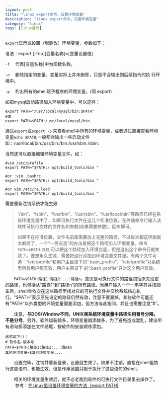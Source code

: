 ```yaml
---
layout: post
title: "linux export命令，设置环境变量"
description: "linux export命令，设置环境变量"
category: "linux"
tags: [linux基础]
---
```


<p><code>export</code>显示或设置（增删改）环境变量，参数如下：</p>

<p>语法：export [-fnp][变量名称]=[变量设置值]</p>

<p><code>-f</code> 　代表[变量名称]中为函数名称。</p>

<p><code>-n</code> 　删除指定的变量。变量实际上并未删除，只是不会输出到后续指令的执
行环境中。</p>

<p><code>-p</code> 　列出所有的shell赋予程序的环境变量。(同 export)</p>

<p>如把mysql启动路径加入环境变量中，可以这样：</p>

<pre><code>export PATH="/usr/local/mysql/bin:$PATH"
#或
export PATH=$PATH:/usr/local/mysql/bin
</code></pre>

<p>通过<code>export</code>或<code>export -p</code> 来查看shell中所有的环境变量，或者通过直接查看环境变量<code>echo $PATH</code>,一般都会输出一些启动文件如：/usr/local/bin:/usr/bin:/bin:/usr/sbin:/sbin:</p>

<!--more-->

<p>当然还可以直接编辑环境变量文件，如：</p>

<pre><code>#vim /etc/profile
export PATH="$PATH:/ opt/build_tools/bin "

#or :vim .bashrc
export PATH="$PATH:/ opt/build_tools/bin "

#or vim /etc/re.load
export PATH="$PATH:/ opt/build_tools/bin "
</code></pre>

<p>需要重新注销系统才能生效</p>

<blockquote>
  <p>“/bin”、“/sbin”、“/usr/bin”、“/usr/sbin”、“/usr/local/bin”等路径已经在系统环境变量中了，如果可执行文件在这几个标准位置，在终端命令行输入该软件可执行文件的文件名和参数(如果需要参数)，回车即可。</p>
  
  <p>如果不在标准位置，文件名前面需要加上完整的路径。不过每次都这样跑就太麻烦了，一个“一劳永逸”的办法是把这个路径加入环境变量。命令 <code>PATH=$PATH:路径</code>,可以把这个路径加入环境变量，但是退出这个命令行就失效了。要想永久生效，需要把这行添加到环境变量文件里。有两个文件可 选：“/etc/profile”和用户主目录下的“.bash_profile”，“/etc/profile”对系统里所有用户都有效，用户主目录下 的“.bash_profile”只对这个用户有效。</p>
</blockquote>

<p>　　<code>PATH=$PATH:路径1:路径2:...:路径n</code>，意思是可执行文件的路径包括原先设定的路径，也包括从“路径1”到“路径n”的所有路径。当用户输入一个一串字符并按回车后，shell会依次在这些路径里找对应的可执行文件并交给系统核心执行。“$PATH”表示原先设定的路径仍然有效，注意不要漏掉。某些软件可能还有“PATH”以外类型的环境变量需要添加，但方法与此相同，并且也需要注意“$”。</p>

<p>　　注意，<strong>与DOS/Window不同，UNIX类系统环境变量中路径名用冒号分隔，不是分号</strong>。另外，软件越装越多，环境变量越添越多，为了避免造成混乱，建议所有语句都添加在文件结尾，按软件的安装顺序添加。</p>

<pre><code>格式如下()：
# 软件名-版本号
PATH=$PATH:路径1:路径2:...:路径n
其他环境变量=$其他环境变量:...
</code></pre>

<p>　　设置完毕，注销并重新登录，设置就生效了。如果不注销，直接在shell里执行这些语句，也能生效，但是作用范围只限于执行了这些语句的shell。</p>

<p>　　相关的环境变量生效后，就不必老跑到软件的可执行文件目录里去操作了。
　　
参考：<a href="http://www.cnblogs.com/amboyna/archive/2008/03/08/1096024.html">在Linux里设置环境变量的方法（export PATH)</a>
　　</p>
